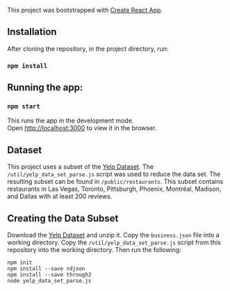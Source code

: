 This project was bootstrapped with [Create React App](https://github.com/facebook/create-react-app).

## Installation

After cloning the repository, in the project directory, run:

### `npm install`

## Running the app:

### `npm start`

This runs the app in the development mode.<br />
Open [http://localhost:3000](http://localhost:3000) to view it in the browser.

## Dataset

This project uses a subset of the [Yelp Dataset](https://www.yelp.com/dataset/challenge). The `/util/yelp_data_set_parse.js` script was used to reduce the data set. The resulting subset can be found in `/public/restaurants`. This subset contains restaurants in Las Vegas, Toronto, Pittsburgh, Phoenix, Montréal, Madison, and Dallas with at least 200 reviews.

## Creating the Data Subset

Download the [Yelp Dataset](https://www.yelp.com/dataset/challenge) and unzip it. Copy the `business.json` file into a working directory. Copy the `/util/yelp_data_set_parse.js` script from this repository into the working directory. Then run the following:

```
npm init
npm install --save ndjson
npm install --save through2
node yelp_data_set_parse.js
```
